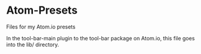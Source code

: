 # Atom-Presets
Files for my Atom.io presets

In the tool-bar-main plugin to the tool-bar package on Atom.io, this file goes into the lib/ directory. 
